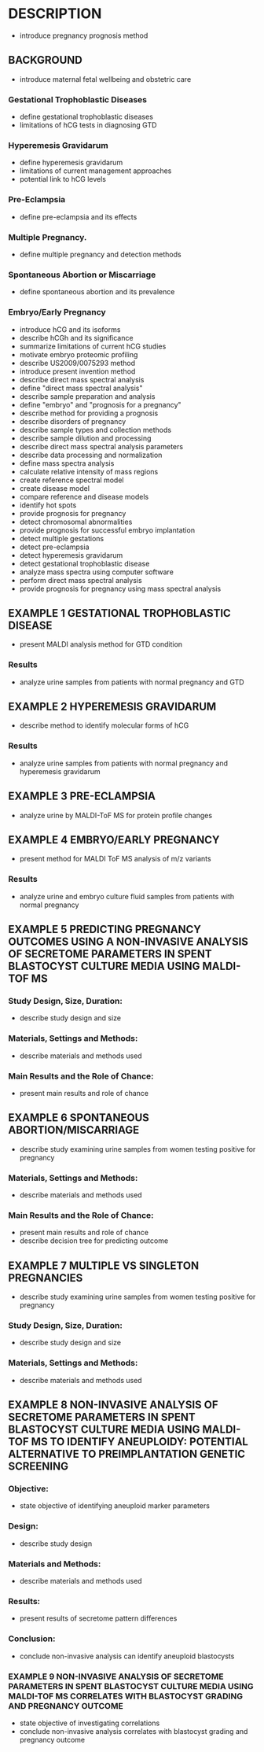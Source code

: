# DESCRIPTION

- introduce pregnancy prognosis method

## BACKGROUND

- introduce maternal fetal wellbeing and obstetric care

### Gestational Trophoblastic Diseases

- define gestational trophoblastic diseases
- limitations of hCG tests in diagnosing GTD

### Hyperemesis Gravidarum

- define hyperemesis gravidarum
- limitations of current management approaches
- potential link to hCG levels

### Pre-Eclampsia

- define pre-eclampsia and its effects

### Multiple Pregnancy.

- define multiple pregnancy and detection methods

### Spontaneous Abortion or Miscarriage

- define spontaneous abortion and its prevalence

### Embryo/Early Pregnancy

- introduce hCG and its isoforms
- describe hCGh and its significance
- summarize limitations of current hCG studies
- motivate embryo proteomic profiling
- describe US2009/0075293 method
- introduce present invention method
- describe direct mass spectral analysis
- define "direct mass spectral analysis"
- describe sample preparation and analysis
- define "embryo" and "prognosis for a pregnancy"
- describe method for providing a prognosis
- describe disorders of pregnancy
- describe sample types and collection methods
- describe sample dilution and processing
- describe direct mass spectral analysis parameters
- describe data processing and normalization
- define mass spectra analysis
- calculate relative intensity of mass regions
- create reference spectral model
- create disease model
- compare reference and disease models
- identify hot spots
- provide prognosis for pregnancy
- detect chromosomal abnormalities
- provide prognosis for successful embryo implantation
- detect multiple gestations
- detect pre-eclampsia
- detect hyperemesis gravidarum
- detect gestational trophoblastic disease
- analyze mass spectra using computer software
- perform direct mass spectral analysis
- provide prognosis for pregnancy using mass spectral analysis

## EXAMPLE 1 GESTATIONAL TROPHOBLASTIC DISEASE

- present MALDI analysis method for GTD condition

### Results

- analyze urine samples from patients with normal pregnancy and GTD

## EXAMPLE 2 HYPEREMESIS GRAVIDARUM

- describe method to identify molecular forms of hCG

### Results

- analyze urine samples from patients with normal pregnancy and hyperemesis gravidarum

## EXAMPLE 3 PRE-ECLAMPSIA

- analyze urine by MALDI-ToF MS for protein profile changes

## EXAMPLE 4 EMBRYO/EARLY PREGNANCY

- present method for MALDI ToF MS analysis of m/z variants

### Results

- analyze urine and embryo culture fluid samples from patients with normal pregnancy

## EXAMPLE 5 PREDICTING PREGNANCY OUTCOMES USING A NON-INVASIVE ANALYSIS OF SECRETOME PARAMETERS IN SPENT BLASTOCYST CULTURE MEDIA USING MALDI-TOF MS

### Study Design, Size, Duration:

- describe study design and size

### Materials, Settings and Methods:

- describe materials and methods used

### Main Results and the Role of Chance:

- present main results and role of chance

## EXAMPLE 6 SPONTANEOUS ABORTION/MISCARRIAGE

- describe study examining urine samples from women testing positive for pregnancy

### Materials, Settings and Methods:

- describe materials and methods used

### Main Results and the Role of Chance:

- present main results and role of chance
- describe decision tree for predicting outcome

## EXAMPLE 7 MULTIPLE VS SINGLETON PREGNANCIES

- describe study examining urine samples from women testing positive for pregnancy

### Study Design, Size, Duration:

- describe study design and size

### Materials, Settings and Methods:

- describe materials and methods used

## EXAMPLE 8 NON-INVASIVE ANALYSIS OF SECRETOME PARAMETERS IN SPENT BLASTOCYST CULTURE MEDIA USING MALDI-TOF MS TO IDENTIFY ANEUPLOIDY: POTENTIAL ALTERNATIVE TO PREIMPLANTATION GENETIC SCREENING

### Objective:

- state objective of identifying aneuploid marker parameters

### Design:

- describe study design

### Materials and Methods:

- describe materials and methods used

### Results:

- present results of secretome pattern differences

### Conclusion:

- conclude non-invasive analysis can identify aneuploid blastocysts

### EXAMPLE 9 NON-INVASIVE ANALYSIS OF SECRETOME PARAMETERS IN SPENT BLASTOCYST CULTURE MEDIA USING MALDI-TOF MS CORRELATES WITH BLASTOCYST GRADING AND PREGNANCY OUTCOME

- state objective of investigating correlations
- conclude non-invasive analysis correlates with blastocyst grading and pregnancy outcome


